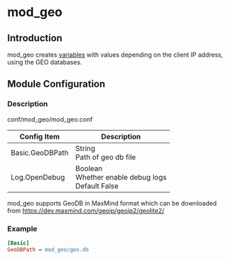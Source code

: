 # mod_geo

## Introduction

mod_geo creates [variables](../mod_header/mod_header.md) with values depending on the client IP address, using the GEO databases.

## Module Configuration

### Description
conf/mod_geo/mod_geo.conf

| Config Item          | Description                                        |
| ---------------------| ------------------------------------------- |
| Basic.GeoDBPath      | String<br>Path of geo db file |
| Log.OpenDebug        | Boolean<br>Whether enable debug logs<br>Default False |

mod_geo supports GeoDB in MaxMind format which can be downloaded from 
https://dev.maxmind.com/geoip/geoip2/geolite2/

### Example
```ini
[Basic]
GeoDBPath = mod_geo/geo.db
```
